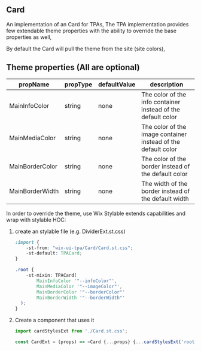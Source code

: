 ## Card
An implementation of an Card for TPAs,
The TPA implementation provides few extendable theme properties with the ability to override the base properties as well,

By default the Card will pull the theme from the site (site colors),

## Theme properties (All are optional)

| propName   | propType | defaultValue | description |
|------------|----------|--------------|-------------|
| MainInfoColor  | string   | none | The color of the info container instead of the default color |
| MainMediaColor  | string   | none | The color of the image container instead of the default color |
| MainBorderColor  | string   | none | The color of the border instead of the default color |
| MainBorderWidth  | string   | none | The width of the border instead of the default width |

In order to override the theme, use Wix Stylable extends capabilities and wrap with stylable HOC:

1. create an stylable file (e.g. DividerExt.st.css)
    ``` css
    :import {
        -st-from: "wix-ui-tpa/Card/Card.st.css";
        -st-default: TPACard;
    }

    .root {
        -st-mixin: TPACard(
            MainInfoColor '"--infoColor"',
            MainMediaColor '"--imageColor"',
            MainBorderColor '"--borderColor"'
            MainBorderWidth '"--borderWidth"'
      );
    }

    ```

2. Create a component that uses it
    ``` javascript
    import cardStylesExt from './Card.st.css';

    const CardExt = (props) => <Card {...props} {...cardStylesExt('root', {}, props)}/>;
    ```
